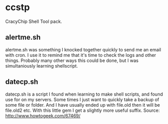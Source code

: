 ccstp
=====

CracyChip Shell Tool pack.

alertme.sh
----------
alertme.sh was something I knocked together quickly to send me an email with cron. I use it to
remind me that it's time to check the logs and other things. Probably many other ways this could be 
done, but I was simultaniously learning shellscript.

datecp.sh
---------
datecp.sh is a script I found when learning to make shell scripts, and found use for on my servers.
Some times I just want to quickly take a backup of some file or folder. And I have usually ended up with
file.old then it will be file.old2 etc. With this little gem I get a slightly more useful suffix.
Source: http://www.howtogeek.com/67469/
